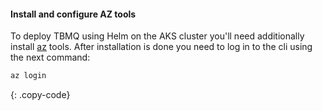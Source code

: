 #### Install and configure AZ tools

To deploy TBMQ using Helm on the AKS cluster you'll need additionally install [az](https://learn.microsoft.com/en-us/cli/azure/) tools.
After installation is done you need to log in to the cli using the next command:

```bash
az login
```
{: .copy-code}